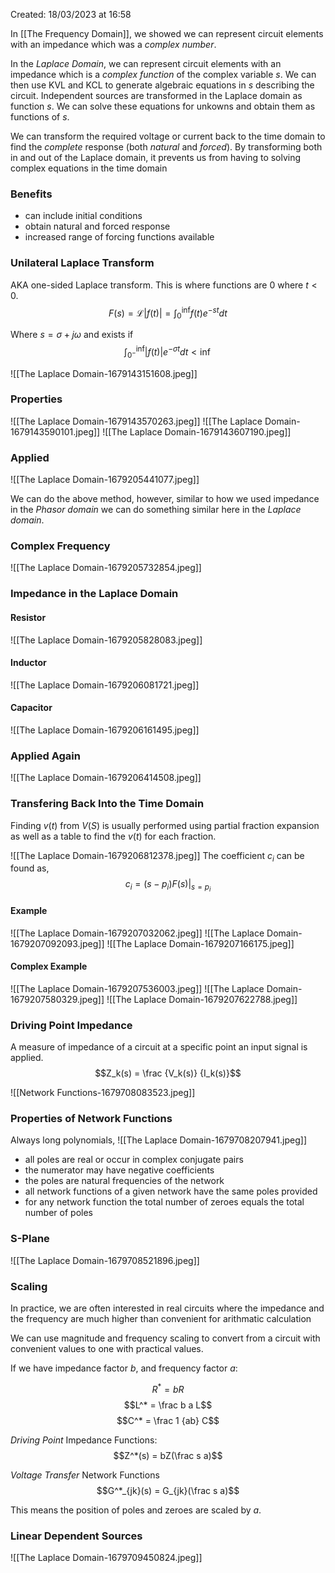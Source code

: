 Created: 18/03/2023 at 16:58

In [[The Frequency Domain]], we showed we can represent circuit elements with an impedance which was a *complex number*.

In the *Laplace Domain*, we can represent circuit elements with an impedance which is a *complex function* of the complex variable $s$. We can then use KVL and KCL to generate algebraic equations in *s* describing the circuit. Independent sources are transformed in the Laplace domain as function *s*. We can solve these equations for unkowns and obtain them as functions of *s*.

We can transform the required voltage or current back to the time domain to find the *complete* response (both *natural* and *forced*). By transforming both in and out of the Laplace domain, it prevents us from having to solving complex equations in the time domain

### Benefits
- can include initial conditions
- obtain natural and forced response
- increased range of forcing functions available

### Unilateral Laplace Transform
AKA one-sided Laplace transform. This is where functions are $0$ where $t<0$.
$$F(s) = \mathscr{L}\vert f(t) \vert = \int_0^\inf f(t)e^{-st}dt$$

Where $s = \sigma + j \omega$ and exists if
$$\int_{0^-}^\inf \vert f(t) \vert e^{-\sigma t} dt < \inf$$

![[The Laplace Domain-1679143151608.jpeg]]

### Properties
![[The Laplace Domain-1679143570263.jpeg]]
![[The Laplace Domain-1679143590101.jpeg]]
![[The Laplace Domain-1679143607190.jpeg]]

### Applied
![[The Laplace Domain-1679205441077.jpeg]]

We can do the above method, however, similar to how we used impedance in the *Phasor domain* we can do something similar here in the *Laplace domain*.

### Complex Frequency
![[The Laplace Domain-1679205732854.jpeg]]

### Impedance in the Laplace Domain
#### Resistor
![[The Laplace Domain-1679205828083.jpeg]]

#### Inductor
![[The Laplace Domain-1679206081721.jpeg]]

#### Capacitor
![[The Laplace Domain-1679206161495.jpeg]]

### Applied Again
![[The Laplace Domain-1679206414508.jpeg]]

### Transfering Back Into the Time Domain
Finding $v(t)$ from $V(S)$ is usually performed using partial fraction expansion as well as a table to find the $v(t)$ for each fraction.

![[The Laplace Domain-1679206812378.jpeg]]
The coefficient $c_i$ can be found as,
$$c_i = (s - p_i)F(s)\vert_{s=p_i}$$

#### Example
![[The Laplace Domain-1679207032062.jpeg]]
![[The Laplace Domain-1679207092093.jpeg]]
![[The Laplace Domain-1679207166175.jpeg]]

#### Complex Example
![[The Laplace Domain-1679207536003.jpeg]]
![[The Laplace Domain-1679207580329.jpeg]]
![[The Laplace Domain-1679207622788.jpeg]]

### Driving Point Impedance
A measure of impedance of a circuit at a specific point an input signal is applied.
$$Z_k(s) = \frac {V_k(s)} {I_k(s)}$$

![[Network Functions-1679708083523.jpeg]]

### Properties of Network Functions
Always long polynomials,
![[The Laplace Domain-1679708207941.jpeg]]
- all poles are real or occur in complex conjugate pairs
- the numerator may have negative coefficients
- the poles are natural frequencies of the network
- all network functions of a given network have the same poles provided
- for any network function the total number of zeroes equals the total number of poles

### S-Plane
![[The Laplace Domain-1679708521896.jpeg]]

### Scaling
In practice, we are often interested in real circuits where the impedance and the frequency are much higher than convenient for arithmatic calculation

We can use magnitude and frequency scaling to convert from a circuit with convenient values to one with practical values.

If we have impedance factor $b$, and frequency factor $a$:

$$R^* = bR$$
$$L^* = \frac b a L$$
$$C^* = \frac 1 {ab} C$$

*Driving Point* Impedance Functions:
$$Z^*(s) = bZ(\frac s a)$$

*Voltage Transfer* Network Functions
$$G^*_{jk}(s) = G_{jk}(\frac s a)$$

This means the position of poles and zeroes are scaled by $a$.

### Linear Dependent Sources
![[The Laplace Domain-1679709450824.jpeg]]
